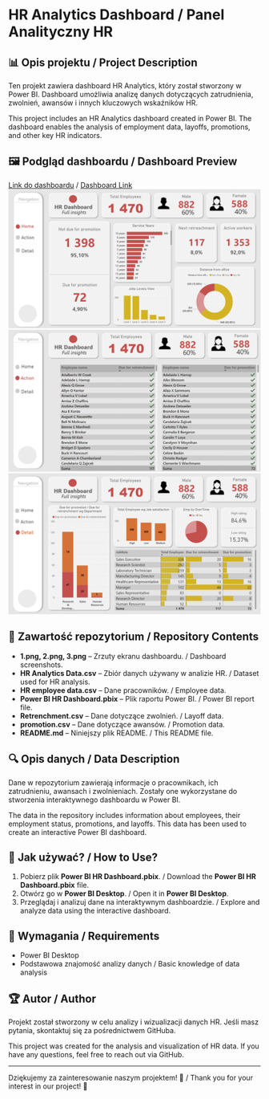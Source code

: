 # HR Analytics Dashboard / Panel Analityczny HR

## 📊 Opis projektu / Project Description
Ten projekt zawiera dashboard HR Analytics, który został stworzony w Power BI. Dashboard umożliwia analizę danych dotyczących zatrudnienia, zwolnień, awansów i innych kluczowych wskaźników HR.

This project includes an HR Analytics dashboard created in Power BI. The dashboard enables the analysis of employment data, layoffs, promotions, and other key HR indicators.

## 🖼️ Podgląd dashboardu / Dashboard Preview
[Link do dashboardu](TU_WSTAW_LINK) / [Dashboard Link](INSERT_LINK_HERE)
![Dashboard Screenshot 1](1.png)
![Dashboard Screenshot 2](2.png)
![Dashboard Screenshot 3](3.png)

## 📁 Zawartość repozytorium / Repository Contents

- **1.png, 2.png, 3.png** – Zrzuty ekranu dashboardu. / Dashboard screenshots.
- **HR Analytics Data.csv** – Zbiór danych używany w analizie HR. / Dataset used for HR analysis.
- **HR employee data.csv** – Dane pracowników. / Employee data.
- **Power BI HR Dashboard.pbix** – Plik raportu Power BI. / Power BI report file.
- **Retrenchment.csv** – Dane dotyczące zwolnień. / Layoff data.
- **promotion.csv** – Dane dotyczące awansów. / Promotion data.
- **README.md** – Niniejszy plik README. / This README file.

## 🔍 Opis danych / Data Description
Dane w repozytorium zawierają informacje o pracownikach, ich zatrudnieniu, awansach i zwolnieniach. Zostały one wykorzystane do stworzenia interaktywnego dashboardu w Power BI.

The data in the repository includes information about employees, their employment status, promotions, and layoffs. This data has been used to create an interactive Power BI dashboard.

## 📢 Jak używać? / How to Use?
1. Pobierz plik **Power BI HR Dashboard.pbix**. / Download the **Power BI HR Dashboard.pbix** file.
2. Otwórz go w **Power BI Desktop**. / Open it in **Power BI Desktop**.
3. Przeglądaj i analizuj dane na interaktywnym dashboardzie. / Explore and analyze data using the interactive dashboard.

## 📌 Wymagania / Requirements
- Power BI Desktop
- Podstawowa znajomość analizy danych / Basic knowledge of data analysis

## 🏆 Autor / Author
Projekt został stworzony w celu analizy i wizualizacji danych HR. Jeśli masz pytania, skontaktuj się za pośrednictwem GitHuba.

This project was created for the analysis and visualization of HR data. If you have any questions, feel free to reach out via GitHub.

---
Dziękujemy za zainteresowanie naszym projektem! 🚀 / Thank you for your interest in our project! 🚀

